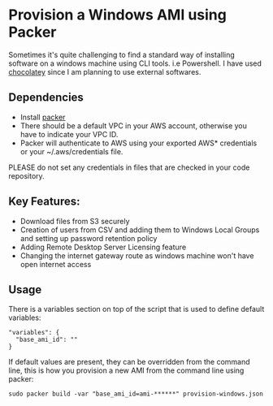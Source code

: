 # Provision a Windows AMI using Packer

Sometimes it's quite challenging to find a standard way of installing software on a windows machine using CLI tools. i.e Powershell. I have used [chocolatey](https://chocolatey.org/) since I am planning to use external softwares.

## Dependencies
 - Install [packer](http://packer.io)
 - There should be a default VPC in your AWS account, otherwise you have to indicate your VPC ID.
 - Packer will authenticate to AWS using your exported AWS\* credentials or your ~/.aws/credentials file.
 
PLEASE do not set any credentials in files that are checked in your code repository.

## Key Features:
 - Download files from S3 securely
 - Creation of users from CSV and adding them to Windows Local Groups and setting up password retention policy
 - Adding Remote Desktop Server Licensing feature
 - Changing the internet gateway route as windows machine won't have open internet access

## Usage
There is a variables section on top of the script that is used to define default variables:

```
"variables": {
  "base_ami_id": ""
}
```

If default values are present, they can be overridden from the command line, this is how you provision a new AMI from the command line using packer:

```
sudo packer build -var "base_ami_id=ami-******" provision-windows.json
```
